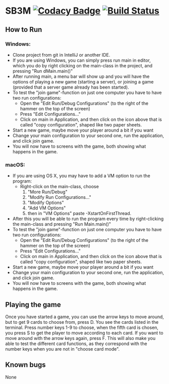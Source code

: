 # SB3M [![Codacy Badge](https://app.codacy.com/project/badge/Grade/18f327b2374540bdb5586b06a289b864)](https://www.codacy.com/gh/micahweggersen/SB3M/dashboard?utm_source=github.com&amp;utm_medium=referral&amp;utm_content=micahweggersen/SB3M&amp;utm_campaign=Badge_Grade) [![Build Status](https://travis-ci.com/micahweggersen/SB3M.svg?branch=main)](https://travis-ci.com/micahweggersen/SB3M)
## How to Run
 
### Windows: 
*   Clone project from git in IntelliJ or another IDE.
*   If you are using Windows, you can simply press run main in editor, 
    which you do by right clicking on the main-class in the project, and pressing "Run dMain.main()"
*   After running main, a menu bar will show up and you will have the options of playing a new game (starting a server),
    or joining a game (provided that a server game already has been started). 
*   To test the "join game"-function on just one computer you have to have two run configurations:
    *   Open the "Edit Run/Debug Configurations" (to the right of the hammer on the top of the screen)
    *   Press "Edit Configurations..."
    *   Click on main in Application, and then click on the icon above that is called "copy configuration", shaped 
        like two paper sheets.
*   Start a new game, maybe move your player around a bit if you want
*   Change your main configuration to your second one, run the application, and click join game.
*   You will now have to screens with the game, both showing what happens in the game.


### macOS:
*   If you are using OS X, you may have to add a VM option to run the program:
    *   Right-click on the main-class, choose 
        1. "More Run/Debug"
        2. "Modify Run Configurations..."
        3. "Modify Options"
        4. "Add VM Options"
        5. then in "VM Options" paste -XstartOnFirstThread.
*   After this you will be able to 
    run the program every time by right-clicking the main-class and pressing "Run Main.main()"
*   To test the "join game"-function on just one computer you have to have two run configurations:
    *   Open the "Edit Run/Debug Configurations" (to the right of the hammer on the top of the screen)
    *   Press "Edit Configurations..."
    *   Click on main in Application, and then click on the icon above that is called "copy configuration", shaped
        like two paper sheets.
*   Start a new game, maybe move your player around a bit if you want
*   Change your main configuration to your second one, run the application, and click join game.
*   You will now have to screens with the game, both showing what happens in the game.



## Playing the game 


Once you have started a game, you can use the arrow keys to move around, but to get 9 cards to choose from, press D. 
You see the cards listed in the terminal. Press number keys 1-9 to choose, when the fifth card is chosen, you press S 
to get the player to move according to each card. If you want to move around with the arrow keys again, press F. This will
also make you able to test the different card functions, as they correspond with the number keys when you are not in "choose card mode".
    
## Known bugs
None
